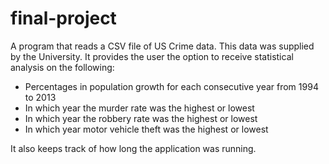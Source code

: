 # final-project

A program that reads a CSV file of US Crime data. This data was supplied by the University. It provides the user the option to receive statistical analysis on the following:

- Percentages in population growth for each consecutive year from 1994 to 2013
- In which year the murder rate was the highest or lowest
- In which year the robbery rate was the highest or lowest
- In which year motor vehicle theft was the highest or lowest

It also keeps track of how long the application was running.
